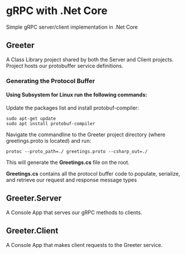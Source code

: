 # gRPC with .Net Core
Simple gRPC server/client implementation in .Net Core

## Greeter
A Class Library project shared by both the Server and Client projects. Project hosts our protobuffer service definitions. 

### Generating the Protocol Buffer

#### Using Subsystem for Linux run the following commands:

Update the packages list and install protobuf-compiler:

    sudo apt-get update
	sudo apt install protobuf-compiler

Navigate the commandline to the Greeter project directory (where greetings.proto is located) and run:

    protoc --proto_path=./ greetings.proto --csharp_out=./

This will generate the **Greetings.cs** file on the root.

**Greetings.cs** contains all the protocol buffer code to populate, serialize, and retrieve our request and response message types

## Greeter.Server
A Console App that serves our gRPC methods to clients.

## Greeter.Client
A Console App that makes client requests to the Greeter service.